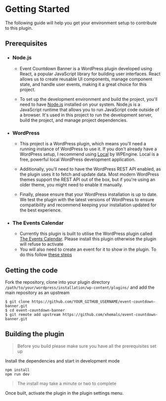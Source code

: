 # Getting Started

The following guide will help you get your environment setup to contribute to this plugin.

## Prerequisites

-   ### Node.js

    -   Event Countdown Banner is a WordPress plugin developed using React, a popular JavaScript library for building user interfaces. React allows us to create reusable UI components, manage component state, and handle user events, making it a great choice for this project.

    -   To set up the development environment and build the project, you'll need to have [Node.js](https://nodejs.org) installed on your system. Node.js is a JavaScript runtime that allows you to run JavaScript code outside of a browser. It's used in this project to run the development server, build the project, and manage project dependencies.

-   ### WordPress

    -   This project is a WordPress plugin, which means you'll need a running instance of WordPress to use it. If you don't already have a WordPress setup, I recommend using [Local](https://localwp.com) by WPEngine. Local is a free, powerful local WordPress development application.

    -   Additionally, you'll need to have the WordPress REST API enabled, as the plugin uses it to fetch and update data. Most modern WordPress themes support the REST API out of the box, but if you're using an older theme, you might need to enable it manually.

    -   Finally, please ensure that your WordPress installation is up to date. We test the plugin with the latest versions of WordPress to ensure compatibility and recommend keeping your installation updated for the best experience.

-   ### The Events Calendar
    -   Currently this plugin is built to utilise the WordPress plugin called [The Events Calendar](https://wordpress.org/plugins/the-events-calendar/). Please install this plugin otherwise the plugin will refuse to activate
    -   You will also need to create an event for it to show in the plugin. To do this follow [these steps](docs/the-events-calendar/createEvent.md)

## Getting the code

Fork the repository, clone into your plugin directory `/path/to/your/wordpress/installation/wp-content/plugins/` and add the main repository as an upstream

```
$ git clone https://github.com/YOUR_GITHUB_USERNAME/event-countdown-banner.git
$ cd event-countdown-banner
$ git remote add upstream https://github.com/xhemals/event-countdown-banner.git
```

## Building the plugin

> Before you build please make sure you have all the prerequisites set up

Install the dependencies and start in development mode

```
npm install
npm run dev
```

> The install may take a minute or two to complete

Once built, activate the plugin in the plugin settings menu.
